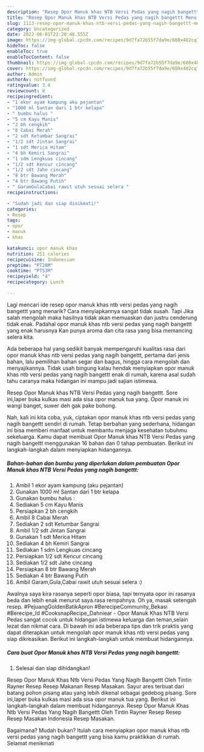 ```yaml
---
description: "Resep Opor Manuk khas NTB Versi Pedas yang nagih bangettt Menu Buat lebaran"
title: "Resep Opor Manuk khas NTB Versi Pedas yang nagih bangettt Menu Buat lebaran"
slug: 1113-resep-opor-manuk-khas-ntb-versi-pedas-yang-nagih-bangettt-menu-buat-lebaran
category: Uncategorized
date: 2022-06-01T22:20:48.555Z
image: https://img-global.cpcdn.com/recipes/9d7fa72b55f7da9e/680x482cq70/opor-manuk-khas-ntb-versi-pedas-yang-nagih-bangettt-foto-resep-utama.jpg
hideToc: false
enableToc: true
enableTocContent: false
thumbnail: https://img-global.cpcdn.com/recipes/9d7fa72b55f7da9e/680x482cq70/opor-manuk-khas-ntb-versi-pedas-yang-nagih-bangettt-foto-resep-utama.jpg
cover: https://img-global.cpcdn.com/recipes/9d7fa72b55f7da9e/680x482cq70/opor-manuk-khas-ntb-versi-pedas-yang-nagih-bangettt-foto-resep-utama.jpg
author: Admin
authorAv: notfound
ratingvalue: 3.4
reviewcount: 8
recipeingredient:
- "1 ekor ayam kampung aku pejantan"
- "1000 ml Santan dari 1 btr kelapa"
- " bumbu halus "
- "5 cm Kayu Manis"
- "2 bh cengkih"
- "8 Cabai Merah"
- "2 sdt Ketumbar Sangrai"
- "1/2 sdt Jintan Sangrai"
- "1 sdt Merica Hitam"
- "4 bh Kemiri Sangrai"
- "1 sdm Lengkuas cincang"
- "1/2 sdt Kencur cincang"
- "1/2 sdt Jahe cincang"
- "8 btr Bawang Merah"
- "4 btr Bawang Putih"
- " GaramGulaCabai rawit utuh sesuai selera "
recipeinstructions:

- "Sudah jadi dan siap dinikmati!"
categories:
- Resep
tags:
- opor
- manuk
- khas

katakunci: opor manuk khas 
nutrition: 251 calories
recipecuisine: Indonesian
preptime: "PT28M"
cooktime: "PT53M"
recipeyield: "4"
recipecategory: Lunch

---
```



Lagi mencari ide resep opor manuk khas ntb versi pedas yang nagih bangettt yang menarik? Cara menyiapkannya sangat tidak susah. Tapi Jika salah mengolah maka hasilnya tidak akan memuaskan dan justru cenderung tidak enak. Padahal opor manuk khas ntb versi pedas yang nagih bangettt yang enak harusnya Kan punya aroma dan cita rasa yang bisa memancing selera kita.


Ada beberapa hal yang sedikit banyak mempengaruhi kualitas rasa dari opor manuk khas ntb versi pedas yang nagih bangettt, pertama dari jenis bahan, lalu pemilihan bahan segar dan bagus, hingga cara mengolah dan menyajikannya. Tidak usah bingung kalau hendak menyiapkan opor manuk khas ntb versi pedas yang nagih bangettt enak di rumah, karena asal sudah tahu caranya maka hidangan ini mampu jadi sajian istimewa.

Resep Opor Manuk khas NTB Versi Pedas yang nagih bangettt. Sore ini,laper buka kulkas masi ada sisa opor manuk tua yang. Opor manuk ini wangi banget, suwer deh gak pake bohong.


Nah, kali ini kita coba, yuk, ciptakan opor manuk khas ntb versi pedas yang nagih bangettt sendiri di rumah. Tetap berbahan yang sederhana, hidangan ini bisa memberi manfaat untuk membantu menjaga kesehatan tubuhmu sekeluarga. Kamu dapat membuat Opor Manuk khas NTB Versi Pedas yang nagih bangettt menggunakan 16 bahan dan 0 tahap pembuatan. Berikut ini langkah-langkah dalam menyiapkan hidangannya.

<!--inarticleads1-->

##### Bahan-bahan dan bumbu yang diperlukan dalam pembuatan Opor Manuk khas NTB Versi Pedas yang nagih bangettt:

1. Ambil 1 ekor ayam kampung (aku pejantan)
1. Gunakan 1000 ml Santan dari 1 btr kelapa
1. Gunakan  bumbu halus :
1. Sediakan 5 cm Kayu Manis
1. Persiapkan 2 bh cengkih
1. Ambil 8 Cabai Merah
1. Sediakan 2 sdt Ketumbar Sangrai
1. Ambil 1/2 sdt Jintan Sangrai
1. Gunakan 1 sdt Merica Hitam
1. Sediakan 4 bh Kemiri Sangrai
1. Sediakan 1 sdm Lengkuas cincang
1. Persiapkan 1/2 sdt Kencur cincang
1. Sediakan 1/2 sdt Jahe cincang
1. Persiapkan 8 btr Bawang Merah
1. Sediakan 4 btr Bawang Putih
1. Ambil  Garam,Gula,Cabai rawit utuh sesuai selera :)


Awalnya saya kira rasanya seperti opor biasa, tapi ternyata opor ini rasanya beda dan lebih enak menurut saya.rasa rempahnya. Oh ya, masak setengah resep. #PejuangGoldenBatikApron #BerecipeCommunity_Bekasi #Berecipe_Id #CooksnapRecipe_Dahniear - Opor Manuk Khas NTB Versi Pedas sangat cocok untuk hidangan istimewa keluarga dan teman,selain lezat dan nikmat cara. Di bawah ini ada beberapa tips dan trik praktis yang dapat diterapkan untuk mengolah opor manuk khas ntb versi pedas yang siap dikreasikan. Berikut ini langkah-langkah untuk membuat hidangannya. 

<!--inarticleads2-->

##### Cara buat Opor Manuk khas NTB Versi Pedas yang nagih bangettt:


1. Selesai dan siap dihidangkan!

Resep Opor Manuk Khas Ntb Versi Pedas Yang Nagih Bangettt Oleh Tintin Rayner Resep Resep Makanan Resep Masakan. Sayur ares terbuat dari batang pohon pisang atau yang lebih dikenal sebagai gedebog pisang. Sore ini,laper buka kulkas masi ada sisa opor manuk tua yang. Berikut ini langkah-langkah dalam membuat hidangannya. Resep Opor Manuk Khas Ntb Versi Pedas Yang Nagih Bangettt Oleh Tintin Rayner Resep Resep Resep Masakan Indonesia Resep Masakan. 

Bagaimana? Mudah bukan? Itulah cara menyiapkan opor manuk khas ntb versi pedas yang nagih bangettt yang bisa kamu praktikkan di rumah. Selamat menikmati
